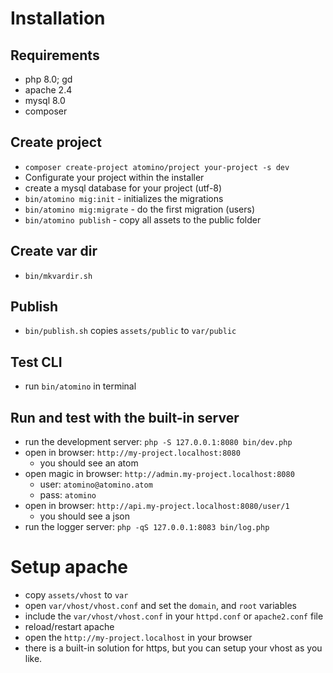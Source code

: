 # Installation

## Requirements

- php 8.0; gd
- apache 2.4
- mysql 8.0
- composer

## Create project

- `composer create-project atomino/project your-project -s dev`
- Configurate your project within the installer
- create a mysql database for your project (utf-8)
- `bin/atomino mig:init` - initializes the migrations
- `bin/atomino mig:migrate` - do the first migration (users)
- `bin/atomino publish` - copy all assets to the public folder

## Create var dir
- `bin/mkvardir.sh`

## Publish
- `bin/publish.sh` copies `assets/public` to `var/public`

## Test CLI

- run `bin/atomino` in terminal

## Run and test with the built-in server

- run the development server:
  `php -S 127.0.0.1:8080 bin/dev.php`
- open in browser: `http://my-project.localhost:8080`
  - you should see an atom
- open magic in browser: `http://admin.my-project.localhost:8080`  
  - user: `atomino@atomino.atom`
  - pass: `atomino`
- open in browser: `http://api.my-project.localhost:8080/user/1`
  - you should see a json
- run the logger server: `php -qS 127.0.0.1:8083 bin/log.php`

# Setup apache
- copy `assets/vhost` to `var`
- open `var/vhost/vhost.conf` and set the `domain`, and `root` variables
- include the `var/vhost/vhost.conf` in your `httpd.conf` or `apache2.conf` file
- reload/restart apache
- open the `http://my-project.localhost` in your browser
- there is a built-in solution for https, but you can setup your vhost as you like.
